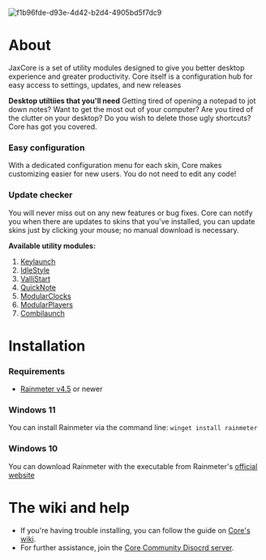 
![f1b96fde-d93e-4d42-b2d4-4905bd5f7dc9](https://user-images.githubusercontent.com/80020581/144406208-38b04189-d291-4c8b-8a3f-4b43236b1ce5.png)

# About
JaxCore is a set of utility modules designed to give you better desktop experience and greater productivity. Core itself is a configuration hub for easy access to settings, updates, and new releases

**Desktop utiltiies that you'll need**
Getting tired of opening a notepad to jot down notes? Want to get the most out of your computer? Are you tired of the clutter on your desktop? Do you wish to delete those ugly shortcuts? Core has got you covered.
### Easy configuration
With a dedicated configuration menu for each skin, Core makes customizing easier for new users. You do not need to edit any code!
### Update checker
You will never miss out on any new features or bug fixes. Core can notify you when there are updates to skins that you've installed, you can update skins just by clicking your mouse; no manual download is necessary.

**Available utility modules:**
1. [Keylaunch](https://github.com/Jax-Core/Keylaunch)
2. [IdleStyle](https://github.com/Jax-Core/IdleStyle)
3. [ValliStart](https://github.com/Jax-Core/ValliStart)
4. [QuickNote](https://github.com/Jax-Core/QuickNote)
5. [ModularClocks](https://github.com/Jax-Core/Modularclocks)
6. [ModularPlayers](https://github.com/Jax-Core/ModularPlayers)
7. [Combilaunch](https://github.com/Jax-Core/Combilaunch)

# Installation
### Requirements
- [Rainmeter v4.5](https://www.rainmeter.net/) or newer
### Windows 11
You can install Rainmeter via the command line:
```winget install rainmeter```
### Windows 10
You can download Rainmeter with the executable from Rainmeter's [official website](https://www.rainmeter.net/)

# The wiki and help
- If you're having trouble installing, you can follow the guide on [Core's wiki](https://github.com/Jax-Core/JaxCore/wiki).
- For further assistance, join the [Core Community Disocrd server](https://discord.gg/JmgehPSDD6).
